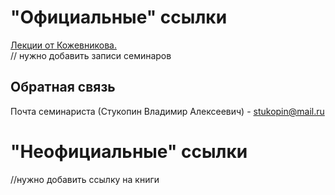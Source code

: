 # "Официальные" ссылки
[Лекции от Кожевникова.](https://lectoriy.mipt.ru/course/LinearAlgebra#lectures)  
// нужно добавить записи семинаров

## Обратная связь
Почта семинариста (Стукопин Владимир Алексеевич) - stukopin@mail.ru

# "Неофициальные" ссылки
//нужно добавить ссылку на книги
